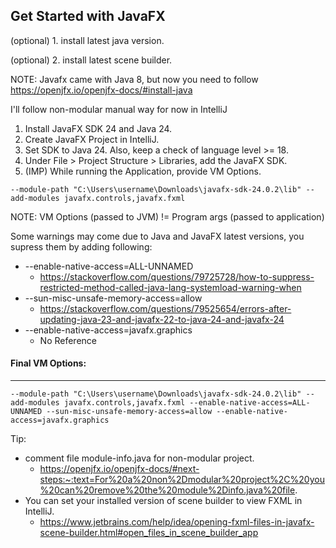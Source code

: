 Get Started with JavaFX
-----------------------
(optional) 1. install latest java version.

(optional) 2. install latest scene builder.

NOTE: Javafx came with Java 8, but now you need to follow https://openjfx.io/openjfx-docs/#install-java

I'll follow non-modular manual way for now in IntelliJ
1. Install JavaFX SDK 24 and Java 24.
2. Create JavaFX Project in IntelliJ.
3. Set SDK to Java 24. Also, keep a check of language level >= 18.
4. Under File > Project Structure > Libraries, add the JavaFX SDK.
5. (IMP) While running the Application, provide VM Options.
```
--module-path "C:\Users\username\Downloads\javafx-sdk-24.0.2\lib" --add-modules javafx.controls,javafx.fxml
```

NOTE: VM Options (passed to JVM) != Program args (passed to application)

Some warnings may come due to Java and JavaFX latest versions, you supress them by adding following:
* --enable-native-access=ALL-UNNAMED
	* https://stackoverflow.com/questions/79725728/how-to-suppress-restricted-method-called-java-lang-systemload-warning-when
* --sun-misc-unsafe-memory-access=allow
	* https://stackoverflow.com/questions/79525654/errors-after-updating-java-23-and-javafx-22-to-java-24-and-javafx-24
* --enable-native-access=javafx.graphics
	* No Reference

#### Final VM Options:
----------------------
```
--module-path "C:\Users\username\Downloads\javafx-sdk-24.0.2\lib" --add-modules javafx.controls,javafx.fxml --enable-native-access=ALL-UNNAMED --sun-misc-unsafe-memory-access=allow --enable-native-access=javafx.graphics
```

Tip: 
* comment file module-info.java for non-modular project.
  * https://openjfx.io/openjfx-docs/#next-steps:~:text=For%20a%20non%2Dmodular%20project%2C%20you%20can%20remove%20the%20module%2Dinfo.java%20file.
* You can set your installed version of scene builder to view FXML in IntelliJ.
  * https://www.jetbrains.com/help/idea/opening-fxml-files-in-javafx-scene-builder.html#open_files_in_scene_builder_app
